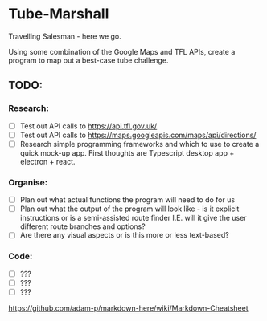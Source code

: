 # Tube-Marshall

Travelling Salesman - here we go.

Using some combination of the Google Maps and TFL APIs, create a program to map out a best-case tube challenge.

## TODO:
### Research:
- [ ] Test out API calls to https://api.tfl.gov.uk/
- [ ] Test out API calls to https://maps.googleapis.com/maps/api/directions/
- [ ] Research simple programming frameworks and which to use to create a quick mock-up app. First thoughts are Typescript desktop app + electron + react.

### Organise:
- [ ] Plan out what actual functions the program will need to do for us
- [ ] Plan out what the output of the program will look like - is it explicit instructions or is a semi-assisted route finder I.E. will it give the user different route branches and options?
- [ ] Are there any visual aspects or is this more or less text-based?

### Code:
- [ ] ???
- [ ] ???
- [ ] ???

https://github.com/adam-p/markdown-here/wiki/Markdown-Cheatsheet

